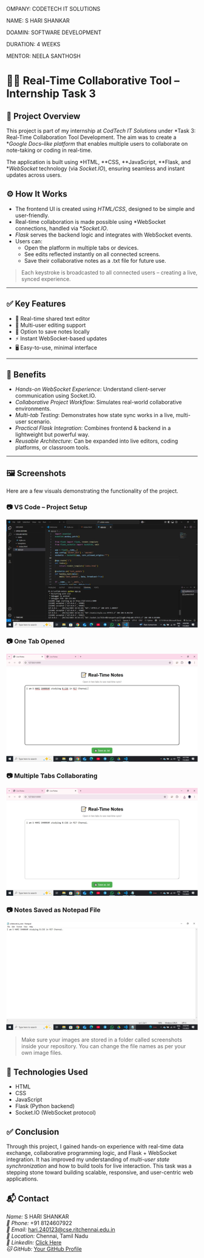 OMPANY: CODETECH IT SOLUTIONS

NAME: S HARI SHANKAR

DOAMIN: SOFTWARE DEVELOPMENT

DURATION: 4 WEEKS

MENTOR: NEELA SANTHOSH 


# 🧑‍💻 Real-Time Collaborative Tool – Internship Task 3


## 📌 Project Overview

This project is part of my internship at *CodTech IT Solutions* under *Task 3: Real-Time Collaboration Tool Development. The aim was to create a **Google Docs–like platform* that enables multiple users to collaborate on note-taking or coding in real-time.

The application is built using *HTML, **CSS, **JavaScript, **Flask, and **WebSocket* technology (via *Socket.IO*), ensuring seamless and instant updates across users.



## ⚙ How It Works

- The frontend UI is created using *HTML/CSS*, designed to be simple and user-friendly.
- Real-time collaboration is made possible using *WebSocket connections, handled via **Socket.IO*.
- *Flask* serves the backend logic and integrates with WebSocket events.
- Users can:
  - Open the platform in multiple tabs or devices.
  - See edits reflected instantly on all connected screens.
  - Save their collaborative notes as a .txt file for future use.

> Each keystroke is broadcasted to all connected users – creating a live, synced experience.

---

## ✅ Key Features

- 📄 Real-time shared text editor
- 🔁 Multi-user editing support
- 💾 Option to save notes locally
- ⚡ Instant WebSocket-based updates
- 🖥 Easy-to-use, minimal interface

---

## 🌟 Benefits

- *Hands-on WebSocket Experience*: Understand client-server communication using Socket.IO.
- *Collaborative Project Workflow*: Simulates real-world collaborative environments.
- *Multi-tab Testing*: Demonstrates how state sync works in a live, multi-user scenario.
- *Practical Flask Integration*: Combines frontend & backend in a lightweight but powerful way.
- *Reusable Architecture*: Can be expanded into live editors, coding platforms, or classroom tools.

---

## 🖼 Screenshots

Here are a few visuals demonstrating the functionality of the project.

### 📷 VS Code – Project Setup
![VS Code Screenshot](vscode.jpg)

### 📷 One Tab Opened
![One Tab Screenshot](onetab.jpg)

### 📷 Multiple Tabs Collaborating
![Multi Tab Screenshot](multitab.jpg)

### 📷 Notes Saved as Notepad File
![Saved Notepad Screenshot](notepad.jpg)

> Make sure your images are stored in a folder called screenshots inside your repository. You can change the file names as per your own image files.


## 📌 Technologies Used

- HTML  
- CSS  
- JavaScript  
- Flask (Python backend)  
- Socket.IO (WebSocket protocol)  


## ✅ Conclusion

Through this project, I gained hands-on experience with real-time data exchange, collaborative programming logic, and Flask + WebSocket integration. It has improved my understanding of *multi-user state synchronization* and how to build tools for live interaction. This task was a stepping stone toward building scalable, responsive, and user-centric web applications.



## 📬 Contact

*Name:* S HARI SHANKAR  
*📱 Phone:* +91 8124607922  
*📧 Email:* hari.240123@cse.ritchennai.edu.in  
*📍 Location:* Chennai, Tamil Nadu  
*🔗 LinkedIn:* [Click Here](https://www.linkedin.com/in/s-hari-shankar-27279732b?utm_source=share&utm_campaign=share_via&utm_content=profile&utm_medium=android_app)  
*🐱 GitHub:* [Your GitHub Profile](https://github.com/harimadav)

